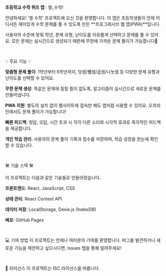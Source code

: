 **초등학교 수학 퀴즈 앱** : 엘_수학!

안녕하세요! '엘 수학' 프로젝트에 오신 것을 환영합니다. 
이 앱은 초등학생들이 언제 어디서든 재미있게 수학 문제를 풀 수 있도록 만든 **프로그레시브 웹 앱(PWA)**입니다.

사용자의 수준에 맞춰 학년, 문제 유형, 난이도를 자유롭게 선택하고 문제를 풀 수 있어요. 
모든 문제는 실시간으로 생성되기 때문에 무한에 가까운 문제 풀이가 가능합니다🚀

<br>

💡 주요 기능 💡

**맞춤형 문제 풀이**: 1학년부터 6학년까지, 덧셈/뺄셈/곱셈/나눗셈 등 다양한 문제 유형과 난이도를 선택할 수 있어요.

**무한 문제 생성**: 똑같은 문제에 질릴 틈이 없도록, 알고리즘이 실시간으로 새로운 문제를 만들어냅니다.

**PWA 지원**: 별도의 설치 없이 웹사이트에 접속만 해도 앱처럼 사용할 수 있어요. 오프라인에서도 문제 풀이가 가능합니다!

**빠른 피드백**: 정답, 오답, 시간 초과 시 각각 다른 소리와 시각적 효과로 즉각적인 피드백을 제공합니다.

**개인 학습 관리**: 사용자의 문제 풀이 기록과 점수를 저장하여, 학습 성장을 한눈에 확인할 수 있습니다.

<br>

🛠️ 기술 스택 🛠️

이 프로젝트는 다음과 같은 기술들로 만들어졌습니다.

**프론트엔드**: React, JavaScript, CSS

**상태 관리**: React Context API

**데이터 저장**: LocalStorage, Dexie.js (IndexDB)

**배포**: GitHub Pages

<br>


💻 기여 방법
이 프로젝트는 언제나 여러분의 기여를 환영합니다. 버그를 발견하거나 새로운 기능을 제안하고 싶으시다면, Issues 탭을 통해 알려주세요!

<br>

📄 라이선스
이 프로젝트는 ISC 라이선스를 따릅니다.